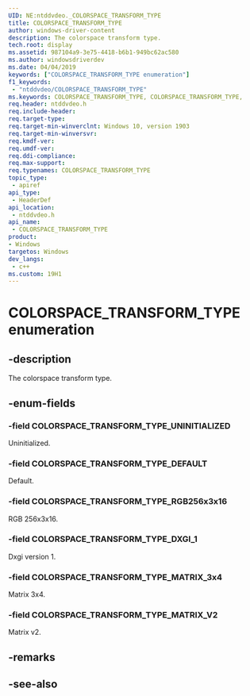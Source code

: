 ```yaml
---
UID: NE:ntddvdeo._COLORSPACE_TRANSFORM_TYPE
title: COLORSPACE_TRANSFORM_TYPE
author: windows-driver-content
description: The colorspace transform type.
tech.root: display
ms.assetid: 987104a9-3e75-4418-b6b1-949bc62ac580
ms.author: windowsdriverdev
ms.date: 04/04/2019
keywords: ["COLORSPACE_TRANSFORM_TYPE enumeration"]
f1_keywords:
 - "ntddvdeo/COLORSPACE_TRANSFORM_TYPE"
ms.keywords: COLORSPACE_TRANSFORM_TYPE, COLORSPACE_TRANSFORM_TYPE, 
req.header: ntddvdeo.h
req.include-header:
req.target-type:
req.target-min-winverclnt: Windows 10, version 1903
req.target-min-winversvr:
req.kmdf-ver:
req.umdf-ver:
req.ddi-compliance:
req.max-support:
req.typenames: COLORSPACE_TRANSFORM_TYPE
topic_type: 
 - apiref
api_type: 
 - HeaderDef
api_location: 
 - ntddvdeo.h
api_name: 
 - COLORSPACE_TRANSFORM_TYPE
product:
- Windows
targetos: Windows
dev_langs:
 - c++
ms.custom: 19H1
---
```


# COLORSPACE_TRANSFORM_TYPE enumeration

## -description

The colorspace transform type.

## -enum-fields

### -field COLORSPACE_TRANSFORM_TYPE_UNINITIALIZED

Uninitialized.

### -field COLORSPACE_TRANSFORM_TYPE_DEFAULT

Default.

### -field COLORSPACE_TRANSFORM_TYPE_RGB256x3x16

RGB 256x3x16.

### -field COLORSPACE_TRANSFORM_TYPE_DXGI_1

Dxgi version 1.

### -field COLORSPACE_TRANSFORM_TYPE_MATRIX_3x4

Matrix 3x4.

### -field COLORSPACE_TRANSFORM_TYPE_MATRIX_V2

Matrix v2.

## -remarks

## -see-also
